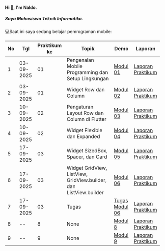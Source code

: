 #### Hi 👋, I'm Naldo. 
##### Saya Mahasiswa Teknik Informatika.

💻Saat ini saya sedang belajar pemrograman mobile:

| No  | Tgl  | Praktikum ke  | Topik  | Demo | Laporan |
| ------------ | ------------ | ------------ | ------------ | ------------ | ------------ | 
|  1 | 03-09-2025  | 01  | Pengenalan Mobile Programming dan Setup Lingkungan  | [Modul 01](https://docs.google.com/document/d/1aVRJTNYvTpJY1oBlYQX1pxzbSQFfJ98n/edit?usp=sharing&ouid=104944616880503288967&rtpof=true&sd=true "Modul 01") | [Laporan Praktikum](https://drive.google.com/file/d/1_JFMhFh7mBU-3Xn7Imv_BcdBs_BIDJ6g/view?usp=sharing) |
|  2 | 03-09-2025  | 01  | Widget Row dan Column  | [Modul 02](https://drive.google.com/file/d/1vOnHP2QDF15tHeX7bveQtUifnsvgecvo/view?usp=drive_link "Demo 02") | [Laporan Praktikum](https://drive.google.com/file/d/1c1hI7u8gQSkxo38WGudBtJgn1l5XA2l7/view?usp=sharing "Template laporan") |
|  3 | 10-09-2025  | 02  | Pengaturan Layout Row dan Column di Flutter  | [Modul 03](https://drive.google.com/file/d/1W0iig7xmXf6Tdv_CFdfuZAV7z2BiYawN/view?usp=drive_link "Demo 03") | [Laporan Praktikum](https://drive.google.com/file/d/1djuKQCdnk5TYw_U-GP5UHTcLC5UOkX5K/view?usp=drive_link "Template laporan") |
|  4 | 10-09-2025  | 02  | Widget Flexible dan Expanded  | [Modul 04](https://drive.google.com/file/d/12ncWV8C3U1M67ase2f-9-rjZHP0-M0Sa/view?usp=drive_link "Demo 04") | [Laporan Praktikum](https://drive.google.com/file/d/1e2AjJgW9mzVryg0vHQqK5zmZGlkrKM5P/view?usp=drive_link "Template laporan") |
|  5 | 17-09-2025  | 03  | Widget SizedBox, Spacer, dan Card | [Modul 05](https://drive.google.com/file/d/1nAW0u9RKz2rN-XhK7vYANkFEhUKQCII7/view?usp=drive_link "Modul 05") | [Laporan Praktikum](https://drive.google.com/file/d/1ZijH87UG2zzXJS4qKHws0MmHeGgeNzoy/view?usp=drive_link "Template laporan") |
|  6 | 17-09-2025  | 03  | Widget GridView, ListView, GridView.builder, dan ListView.builder | [Modul 06](https://drive.google.com/file/d/1dd6YS4y6AGqGiWVnT4IGmAcWkzjsfe1i/view?usp=drive_link "Modul 06") | [Laporan Praktikum](https://drive.google.com/file/d/1obeRX8wU2d_M_vvXAyT5S6KrZDbHPzQx/view?usp=drive_link "Template laporan") |
|  7 | 17-09-2025  | 03  | Tugas | [Tugas Modul 06](https://drive.google.com/file/d/1sreBI2-LXsdYV_0AyCKFoQlytMjm8aHS/view?usp=drive_link "Tugas Modul 06") | [Laporan Praktikum](https://drive.google.com/file/d/1wMXjJpYdCs7y3cr9pYYgpdU4p5KmBCWG/view?usp=drive_link "Template laporan") |
|  8 | --  | 8  | None | [Modul 8](# "Demo 8") | [Laporan Praktikum](# "Template laporan") |
|  9 | --  | 9  | None | [Modul 9](# "Demo 9") | [Laporan Praktikum](# "Template laporan") |
